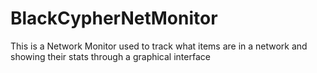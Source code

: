 # BlackCypherNetMonitor
This is a Network Monitor used to track what items are in a network and showing their stats through a graphical interface

